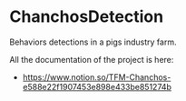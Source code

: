 # ChanchosDetection
Behaviors detections  in a pigs industry farm.

All the documentation of the project is here:
- https://www.notion.so/TFM-Chanchos-e588e22f1907453e898e433be851274b
